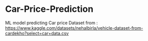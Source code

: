 # Car-Price-Prediction

ML model predicting Car price
Dataset from : https://www.kaggle.com/datasets/nehalbirla/vehicle-dataset-from-cardekho?select=car+data.csv
